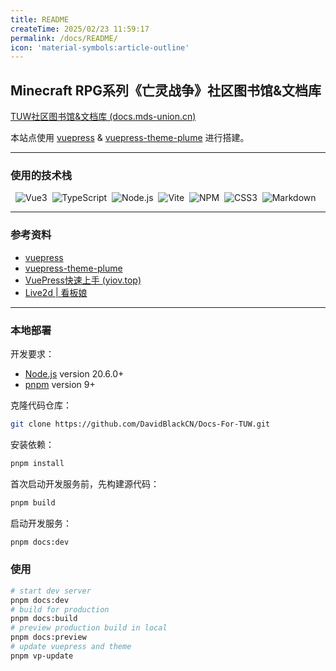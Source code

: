 ```yaml
---
title: README
createTime: 2025/02/23 11:59:17
permalink: /docs/README/
icon: 'material-symbols:article-outline'
---
```


## Minecraft RPG系列《亡灵战争》社区图书馆&文档库

[TUW社区图书馆&文档库 (docs.mds-union.cn)](https://docs.mds-union.cn/)

本站点使用 [vuepress](https://vuepress.vuejs.org/) & [vuepress-theme-plume](https://github.com/pengzhanbo/vuepress-theme-plume) 进行搭建。

---


### 使用的技术栈

<p> 
    <img src="https://img.shields.io/badge/-Vue3-C0C0C0?logo=Vue.js&logoColor=4FC08D" alt="Vue3" style="display: inline-block;" /> 
    <img src="https://img.shields.io/badge/-TypeScript-C0C0C0?logo=TypeScript&logoColor=3178C6" alt="TypeScript" style="display: inline-block;" /> 
    <img src="https://img.shields.io/badge/-Node.js-D3D3D3?logo=Node.js&logoColor=339933" alt="Node.js" style="display: inline-block;" /> 
    <img src="https://img.shields.io/badge/-Vite-D3D3D3?logo=Vite&logoColor=646CFF" alt="Vite" style="display: inline-block;" /> 
    <img src="https://img.shields.io/badge/-NPM-C0C0C0?logo=npm&logoColor=CB3837" alt="NPM" style="display: inline-block;" /> 
    <img src="https://img.shields.io/badge/-CSS3-A9A9A9?logo=CSS3&logoColor=1572B6" alt="CSS3" style="display: inline-block;" /> 
    <img src="https://img.shields.io/badge/-Markdown-000?logo=Markdown&logoColor=FFF" alt="Markdown" style="display: inline-block;" /> 
</p>

---

### 参考资料

* [vuepress](https://vuepress.vuejs.org/)
* [vuepress-theme-plume](https://theme-plume.vuejs.press/)
* [VuePress快速上手 (yiov.top)](https://vuepress.yiov.top/)
* [Live2d | 看板娘](https://github.com/xinlei3166/vuepress-plugin-live2d-plus)


---

### 本地部署
开发要求：
- [Node.js](http://nodejs.org/) version 20.6.0+
- [pnpm](https://pnpm.io/zh/) version 9+

克隆代码仓库：
```sh
git clone https://github.com/DavidBlackCN/Docs-For-TUW.git
```

安装依赖：
```sh
pnpm install
```

首次启动开发服务前，先构建源代码：
```sh
pnpm build
```

启动开发服务：
```sh
pnpm docs:dev
```

### 使用

```sh
# start dev server
pnpm docs:dev
# build for production
pnpm docs:build
# preview production build in local
pnpm docs:preview
# update vuepress and theme
pnpm vp-update
```



